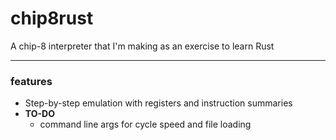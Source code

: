 # chip8rust
A chip-8 interpreter that I'm making as an exercise to learn Rust

---

### features
- Step-by-step emulation with registers and instruction summaries
- **TO-DO**
    - command line args for cycle speed and file loading